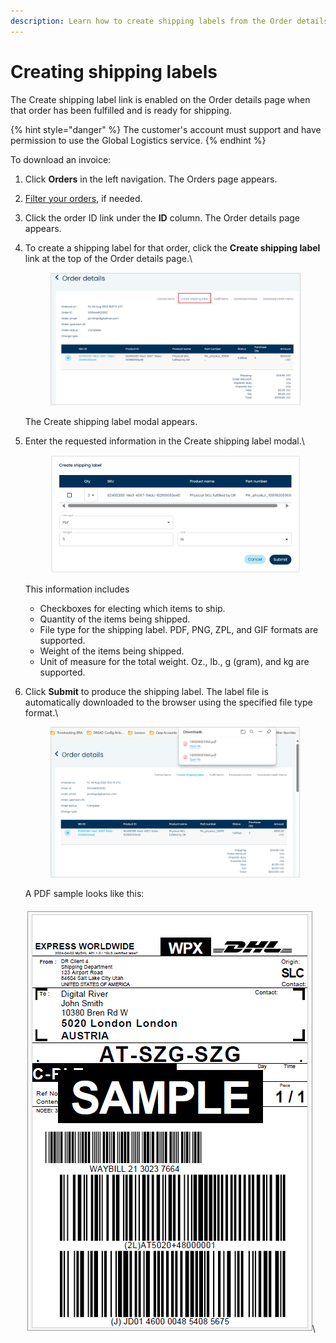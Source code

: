 ```yaml
---
description: Learn how to create shipping labels from the Order details page.
---
```


# Creating shipping labels

The Create shipping label link is enabled on the Order details page when that order has been fulfilled and is ready for shipping.

{% hint style="danger" %}
The customer's account must support and have permission to use the Global Logistics service.
{% endhint %}

To download an invoice:

1. Click **Orders** in the left navigation. The Orders page appears.
2. [Filter your orders](filtering-your-orders.md), if needed.
3. Click the order ID link under the **ID** column. The Order details page appears.
4.  To create a shipping label for that order, click the **Create shipping label** link at the top of the Order details page.\


    <figure><img src="../../../../.gitbook/assets/1 Order details shipping label.png" alt=""><figcaption></figcaption></figure>

    The Create shipping label modal appears.
5.  Enter the requested information in the Create shipping label modal.\


    <figure><img src="../../../../.gitbook/assets/2 Create shipping label modal (2).png" alt=""><figcaption></figcaption></figure>

    This information includes

    * Checkboxes for electing which items to ship.
    * Quantity of the items being shipped.
    * File type for the shipping label. PDF, PNG, ZPL, and GIF formats are supported.
    * Weight of the items being shipped.
    * Unit of measure for the total weight. Oz., lb., g (gram), and kg are supported.
6.  Click **Submit** to produce the shipping label. The label file is automatically downloaded to the browser using the specified file type format.\


    <figure><img src="../../../../.gitbook/assets/image (9).png" alt=""><figcaption></figcaption></figure>

    A PDF sample looks like this:\
    \
    ![](<../../../../.gitbook/assets/image (11).png>)\
